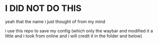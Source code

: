 # I DID NOT DO THIS
yeah that the name i just thought of from my mind

i use this repo to save my config (which only the waybar and modified it a little and i took from online and i will credit it in the folder and below)
